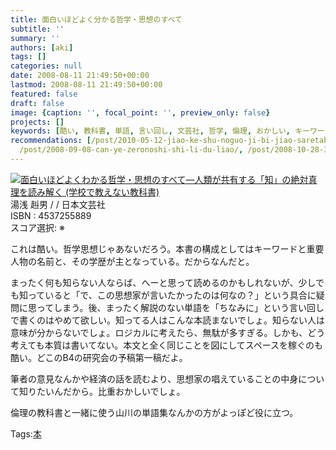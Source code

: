 ```yaml
---
title: 面白いほどよく分かる哲学・思想のすべて
subtitle: ''
summary: ''
authors: [aki]
tags: []
categories: null
date: 2008-08-11 21:49:50+00:00
lastmod: 2008-08-11 21:49:50+00:00
featured: false
draft: false
image: {caption: '', focal_point: '', preview_only: false}
projects: []
keywords: [酷い, 教科書, 単語, 言い回し, 文芸社, 哲学, 倫理, おかしい, キーワード, 筆者]
recommendations: [/post/2010-05-12-jiao-ke-shu-noguo-ji-bi-jiao-saretabao-gao-shu-nituitenomemo/,
  /post/2008-09-08-can-ye-zeronoshi-shi-li-du-liao/, /post/2008-10-28-3nian-deci-metaruo-zhe-hadokohexing-tutanoka/]
---
```

![](https://ecx.images-amazon.com/images/I/51OitSh47wL._SL160_.jpg)[面白いほどよくわかる哲学・思想のすべて―人類が共有する「知」の絶対真理を読み解く (学校で教えない教科書)](http://item.excite.co.jp/detail/ASIN_4537255889)  
湯浅 赳男 / / 日本文芸社  
ISBN : 4537255889  
スコア選択: ※  
  
これは酷い。哲学思想じゃあないだろう。本書の構成としてはキーワードと重要人物の名前と、その学歴が主となっている。だからなんだと。  
  
まったく何も知らない人ならば、へーと思って読めるのかもしれないが、少しでも知っていると「で、この思想家が言いたかったのは何なの？」という具合に疑問に思ってしまう。後、まったく解説のない単語を「ちなみに」という言い回しで書くのはやめて欲しい。知ってる人はこんな本読まないでしょ。知らない人は意味が分からないでしょ。ロジカルに考えたら、無駄が多すぎる。しかも、どう考えても本質は書いてない。本文と全く同じことを図にしてスペースを稼ぐのも酷い。どこのB4の研究会の予稿第一稿だよ。  
  
筆者の意見なんかや経済の話を読むより、思想家の唱えていることの中身について知りたいんだから。比重おかしいでしょ。  
  
倫理の教科書と一緒に使う山川の単語集なんかの方がよっぽど役に立つ。

Tags:[本](http://mrk0369.exblog.jp/tags/%E6%9C%AC/) 

